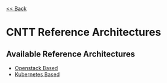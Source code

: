 [<< Back](https://cntt-n.github.io/CNTT/)

# CNTT Reference Architectures

<a name="available-ra"></a>
## Available Reference Architectures
* [Openstack Based](openstack)
* [Kubernetes Based](kubernetes)

<!--
<a name="principles"></a>
## Principles
Reference Architectures specification conform with the principles defined in [here](../tech#2.0).

<a name="ra-relationship-scope"></a>
## Reference Architectures Relationships and Scope

<p align="center"><img src="./figures/ref_arch_relationships.png" alt="Scope and Relationships" title="Scope and Relationships" width="80%"/></p>
<p align="center"><b>Figure 1:</b> Relationships between and scope of the CNTT Reference Architectures</p>


RA1 is focussing on an OpenStack Reference Architecture that will support VM-based VNFs only (i.e. no containerised workloads), whilst delivering the NFVI and VIM requirements as outlined in the Reference Model.

The scope of RA2 will be to enable support for containerised and VM-based workloads (i.e. VMs managed by Kubernetes). A thorough gap analysis will need performing to understand the level to which Kubernetes might support traditional VNFs (i.e. to what level can Kubernetes conform to the VIM specification from ETSI NFV v3, or the Vi-Vnfm interface, for example).

RA2 is delivering a Kubernetes Reference Architecture that will be standalone, meaning that a Reference Implementation for RA2 can be established solely on the content and requirements present in the RA2 documentation.

Kubernetes can be executed on top of different types of underlying infrastrucutre. Examples of those underlying infrastructures are:
- Infrastructure as a Service based on virtual machines such as OpenStack in general or a Reference Implementation of RA1
- Physical servers. (This is often referred to as "baremetal Kubernetes")

Kubernetes expects certain capabilities or resources provided by the underlying infrastructure. Examples for resources or capabilities of the underlying infrastructure consumed by Kubernetes are, but are not limited to:
- storage (ephemeral/persistent)
- connectivity
- compute

RA2 contains concrete provisions on the type of infrastructure resources consumed by Kubernetes.

If the underlying infrastructure provides a dynamic way to allocate resources, Kubernetes can integrate directly with the underlying infrastructure and use it as a infrastructure resource provider. Kubernetes uses a plugin-based mechanism for integration with any type of infrastructure resource providers. Most prominently Kubernetes Cloud Provider collect various integrations towards a particular infrastructure platform e.g. to create volumes or additional worker nodes. The Kubernetes cluster api harmonizes some of the k8s cluster management related integrations with different infrastructure platforms under a common API. With the Container Network Interface (CNI) and the Container Storage Interface (CSI) specifications Kubernetes also provides additional means to integrate with the underlying infrastructure. (Note: the use of CNIs or CSIs does not imply the use of specific platform resources.)

Figure 2 depicts the relationship between RA2 and an arbitrary underlying infrastructure.

<p align="center"><img src="./figures/ref_arch_ra2_relationships.png" alt="RA2 relation to underlying infrastructure" title="RA2 relation to underlying infrastructure" /></p>
<p align="center"><b>Figure 2:</b> RA2 relation to underlying infrastructure</p>

-->